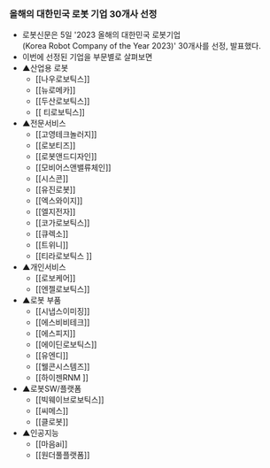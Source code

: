 ### 올해의 대한민국 로봇 기업 30개사 선정
- 로봇신문은 5일 '2023 올해의 대한민국 로봇기업(Korea Robot Company of the Year 2023)' 30개사를 선정, 발표했다.
- 이번에 선정된 기업을 부문별로 살펴보면 
- ▲산업용 로봇
	- [[나우로보틱스]]
	- [[뉴로메카]]
	- [[두산로보틱스]]
	- [[ 티로보틱스]]
- ▲전문서비스
	- [[고영테크놀러지]]
	- [[로보티즈]]
	- [[로봇앤드디자인]]
	- [[모비어스앤밸류체인]]
	- [[시스콘]]
	- [[유진로봇]]
	- [[엑스와이지]]
	- [[엘지전자]]
	- [[코가로보틱스]]
	- [[큐렉소]]
	- [[트위니]]
	- [[티라로보틱스 ]]
- ▲개인서비스
	- [[로보케어]]
	- [[엔젤로보틱스]]
- ▲로봇 부품
	- [[시냅스이미징]]
	- [[에스비비테크]]
	- [[에스피지]]
	- [[에이딘로보틱스]]
	- [[유엔디]]
	- [[웰콘시스템즈]]
	- [[하이젠RNM ]]
- ▲로봇SW/플랫폼
	- [[빅웨이브로보틱스]]
	- [[씨메스]]
	- [[클로봇]] 
- ▲인공지능
	- [[마음ai]]
	- [[원더풀플랫폼]]